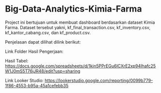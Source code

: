 # Big-Data-Analytics-Kimia-Farma

Project ini bertujuan untuk membuat dashboard berdasarkan dataset Kimia Farma. Dataset tersebut yakni, kf_final_transaction.csv, kf_inventory.csv, kf_kantor_cabang.csv, dan kf_product.csv.


Penjelasan dapat dilihat dilink berikut:

  Link Folder Hasil Pengerjaan: 
  
  Hasil Tabel: https://docs.google.com/spreadsheets/d/1kin5PPrEGu6lCXrE2xp94Ihafc25W1J0mS5T76jJR48/edit?usp=sharing
  
  Link Looker Studio: https://lookerstudio.google.com/reporting/0099b779-1f86-4553-b95a-45a1cefebb35
